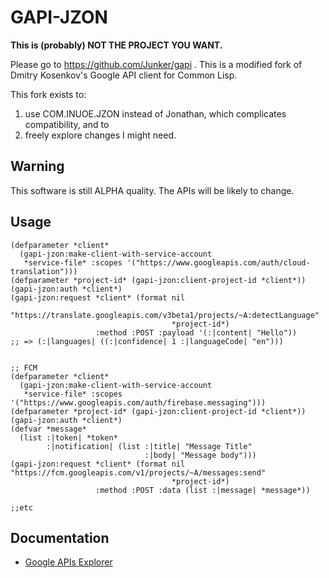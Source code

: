 # GAPI-JZON

**This is (probably) NOT THE PROJECT YOU WANT.**

Please go to https://github.com/Junker/gapi . This is a modified fork
of Dmitry Kosenkov's Google API client for Common Lisp.

This fork exists to:

1. use COM.INUOE.JZON instead of Jonathan, which complicates compatibility, and to
2. freely explore changes I might need.
  
## Warning

This software is still ALPHA quality. The APIs will be likely to change.

## Usage

```common-lisp
(defparameter *client*
  (gapi-jzon:make-client-with-service-account
   *service-file* :scopes '("https://www.googleapis.com/auth/cloud-translation")))
(defparameter *project-id* (gapi-jzon:client-project-id *client*))
(gapi-jzon:auth *client*)
(gapi-jzon:request *client* (format nil
                                    "https://translate.googleapis.com/v3beta1/projects/~A:detectLanguage"
                                    *project-id*)
                   :method :POST :payload '(:|content| "Hello"))
;; => (:|languages| ((:|confidence| 1 :|languageCode| "en")))


;; FCM
(defparameter *client*
  (gapi-jzon:make-client-with-service-account
   *service-file* :scopes '("https://www.googleapis.com/auth/firebase.messaging")))
(defparameter *project-id* (gapi-jzon:client-project-id *client*))
(gapi-jzon:auth *client*)
(defvar *message*
  (list :|token| *token*
        :|notification| (list :|title| "Message Title"
                              :|body| "Message body")))
(gapi-jzon:request *client* (format nil "https://fcm.googleapis.com/v1/projects/~A/messages:send"
                                    *project-id*)
                   :method :POST :data (list :|message| *message*))

;;etc
```

## Documentation

- [Google APIs Explorer](https://developers.google.com/apis-explorer)
